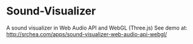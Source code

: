 Sound-Visualizer
================

A sound visualizer in Web Audio API and WebGL (Three.js)
See demo at: http://srchea.com/apps/sound-visualizer-web-audio-api-webgl/
